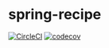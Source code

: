 # spring-recipe

[![CircleCI](https://circleci.com/gh/shijupaul/spring-recipe.svg?style=svg)](https://circleci.com/gh/shijupaul/spring-recipe)
[![codecov](https://codecov.io/gh/shijupaul/spring-recipe/branch/master/graph/badge.svg)](https://codecov.io/gh/shijupaul/spring-recipe)